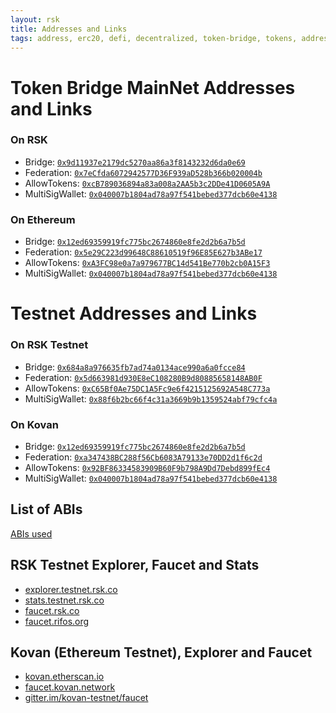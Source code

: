```yaml
---
layout: rsk
title: Addresses and Links
tags: address, erc20, defi, decentralized, token-bridge, tokens, addresses, bridge, multisig, federation, quick-start, guides, tutorial, testnet, faucet, networks, dapps, tools, rsk, ethereum, smart-contracts, install, get-started, how-to, mainnet, sidechain, contracts
---
```


# Token Bridge MainNet Addresses and Links

### On RSK

  - Bridge: [`0x9d11937e2179dc5270aa86a3f8143232d6da0e69`](https://explorer.rsk.co/address/0x9d11937e2179dc5270aa86a3f8143232d6da0e69)
  - Federation: [`0x7eCfda6072942577D36F939aD528b366b020004b`](https://explorer.rsk.co/address/0x7ecfda6072942577d36f939ad528b366b020004b)
  - AllowTokens: [`0xcB789036894a83a008a2AA5b3c2DDe41D0605A9A`](https://explorer.rsk.co/address/0xcb789036894a83a008a2aa5b3c2dde41d0605a9a)
  - MultiSigWallet: [`0x040007b1804ad78a97f541bebed377dcb60e4138`](https://blockscout.com/rsk/mainnet/address/0x040007b1804aD78A97f541bEBED377dcb60E4138)

### On Ethereum

  - Bridge: [`0x12ed69359919fc775bc2674860e8fe2d2b6a7b5d`](https://etherscan.io/address/0x12ed69359919fc775bc2674860e8fe2d2b6a7b5d)
  - Federation: [`0x5e29C223d99648C88610519f96E85E627b3ABe17`](https://etherscan.io/address/0x5e29C223d99648C88610519f96E85E627b3ABe17)
  - AllowTokens: [`0xA3FC98e0a7a979677BC14d541Be770b2cb0A15F3`](https://etherscan.io/address/0xa3fc98e0a7a979677bc14d541be770b2cb0a15f3)
  - MultiSigWallet: [`0x040007b1804ad78a97f541bebed377dcb60e4138`](https://etherscan.io/address/0x040007b1804ad78a97f541bebed377dcb60e4138)

# Testnet Addresses and Links

### On RSK Testnet

  - Bridge: [`0x684a8a976635fb7ad74a0134ace990a6a0fcce84`](https://explorer.testnet.rsk.co/address/0x684a8a976635fb7ad74a0134ace990a6a0fcce84)
  - Federation: [`0x5d663981d930E8eC108280B9d80885658148AB0F`](https://explorer.testnet.rsk.co/address/0x5d663981d930e8ec108280b9d80885658148ab0f)
  - AllowTokens: [`0xC65Bf0Ae75DC1A5Fc9e6f4215125692A548C773a`](https://explorer.testnet.rsk.co/address/0xc65bf0ae75dc1a5fc9e6f4215125692a548c773a)
  - MultiSigWallet: [`0x88f6b2bc66f4c31a3669b9b1359524abf79cfc4a`](https://explorer.testnet.rsk.co/address/0x88f6b2bc66f4c31a3669b9b1359524abf79cfc4a)


### On Kovan

  - Bridge: [`0x12ed69359919fc775bc2674860e8fe2d2b6a7b5d`](https://kovan.etherscan.io/address/0x12ed69359919fc775bc2674860e8fe2d2b6a7b5d)
  - Federation: [`0xa347438BC288f56Cb6083A79133e70DD2d1f6c2d`](https://kovan.etherscan.io/address/0xa347438BC288f56Cb6083A79133e70DD2d1f6c2d)
  - AllowTokens: [`0x92BF86334583909B60F9b798A9Dd7Debd899fEc4`](https://kovan.etherscan.io/address/0x92BF86334583909B60F9b798A9Dd7Debd899fEc4)
  - MultiSigWallet: [`0x040007b1804ad78a97f541bebed377dcb60e4138`](https://kovan.etherscan.io/address/0x040007b1804ad78a97f541bebed377dcb60e4138)

## List of ABIs

[ABIs used](https://github.com/rsksmart/tokenbridge/tree/master/abis)

## RSK Testnet Explorer, Faucet and Stats
- [explorer.testnet.rsk.co](https://explorer.testnet.rsk.co/)
- [stats.testnet.rsk.co](https://stats.testnet.rsk.co/)
- [faucet.rsk.co](https://faucet.rsk.co/)
- [faucet.rifos.org](https://faucet.rifos.org/)

## Kovan (Ethereum Testnet), Explorer and Faucet

- [kovan.etherscan.io](https://kovan.etherscan.io/)
- [faucet.kovan.network](https://faucet.kovan.network/)
- [gitter.im/kovan-testnet/faucet](https://gitter.im/kovan-testnet/faucet)
